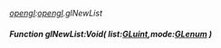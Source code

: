 _[opengl](../../modules/opengl/opengl-module.md):[opengl](../../modules/opengl/opengl-module.md).glNewList_
##### Function glNewList:Void( list:[GLuint](../../modules/opengl/opengl-gluint.md),mode:[GLenum](../../modules/opengl/opengl-glenum.md) )
